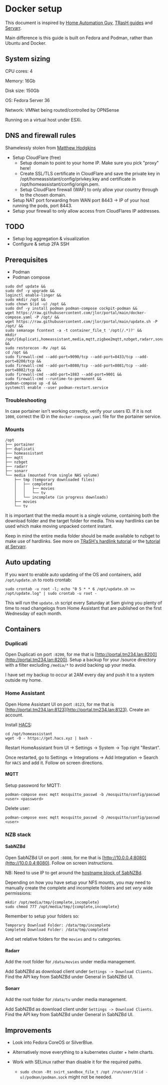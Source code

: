 # Docker setup

This document is inspired by [Home Automation Guy](https://www.homeautomationguy.io/), [TRasH guides](https://trash-guides.info) and [Servarr](https://wiki.servarr.com).

Main difference is this guide is built on Fedora and Podman, rather than Ubuntu and Docker. 

## System sizing
CPU cores: 4

Memory: 16Gb

Disk size: 150Gb

OS: Fedora Server 36

Network: VMNet being routed/controlled by OPNSense

Running on a virtual host under ESXi.

## DNS and firewall rules
Shamelessly stolen from [Matthew Hodgkins](https://hodgkins.io/securing-home-assitant-with-cloudflare)
- Setup CloudFlare (free)
  - Setup domain to point to your home IP. Make sure you pick "proxy" here!
  - Create SSL/TLS certificate in CloudFlare and save the private key in /opt/homeassistant/config/privkey.key and certificate in /opt/homeassistant/config/origin.pem.
  - Setup CloudFlare firewall (WAF) to only allow your country through to the chosen domain.
- Setup NAT port forwarding from WAN port 8443 -> IP of your host running the pods, port 8443.
- Setup your firewall to only allow access from CloudFlares IP addresses.


## TODO
- Setup log aggregation & visualization
- Configure & setup 2FA SSH

## Prerequisites
- Podman
- Podman compose


```
sudo dnf update && 
sudo dnf -y upgrade &&
loginctl enable-linger &&
sudo mkdir /opt &&
sudo chown $(id -u) /opt &&
sudo dnf -y install podman podman-compose cockpit-podman &&
wget https://raw.githubusercontent.com/jlor/portal/main/docker-compose.yaml -P /opt/ &&
wget https://raw.githubusercontent.com/jlor/portal/main/update.sh -P /opt/ &&
sudo semanage fcontext -a -t container_file_t '/opt(/.*)?' &&
mkdir /opt/{duplicati,homeassistant,media,mqtt,zigbee2mqtt,nzbget,radarr,sonarr} &&
sudo restorecon -Rv /opt &&
cd /opt &&
sudo firewall-cmd --add-port=9090/tcp --add-port=8433/tcp --add-port=8200/tcp &&
sudo firewall-cmd --add-port=8080/tcp --add-port=8081/tcp --add-port=8082/tcp &&
sudo firewall-cmd --add-port=1883 --add-port=9001 &&
sudo firewall-cmd --runtime-to-permanent &&
podman-compose up -d &&
systemctl enable --user podman-restart.service
```

### Troubleshooting
In case portainer isn't working correctly, verify your users ID. If it is not `1000`, correct the ID in the `docker-compose.yaml` file for the portainer service.


### Mounts
```
/opt
├── portainer
├── duplicati
├── homeassistant
├── mqtt
├── nzbget
├── radarr
├── sonarr
└── media (mounted from single NAS volume)
    ├── tmp (temporary downloaded files)
    │   ├── completed
    │   │   ├── movies
    │   │   └── tv
    │   └── incomplete (in progress downloads)
    ├── movies
    └── tv
```

It is important that the media mount is a single volume, containing both the download folder and the target folder for media. This way hardlinks can be used which make moving unpacked content instant.

Keep in mind the entire media folder should be made available to nzbget to make use of hardlinks. See more on [TRaSH's hardlink tutorial](https://trash-guides.info/Hardlinks/How-to-setup-for/Docker/) or the [tutorial at Servarr](https://wiki.servarr.com/docker-guide).

## Auto updating
If you want to enable auto updating of the OS and containers, add `/opt/update.sh` to roots crontab:
```
sudo crontab -u root -l; echo "0 5 * * 6 /opt/update.sh >> /opt/update.log" | sudo crontab -u root -
```
This will run the `update.sh` script every Saturday at 5am giving you plenty of time to read changelogs from Home Assistant that are published on the first Wednesday of each month.

## Containers

### Duplicati
Open Duplicati on port `:8200`, for me that is [http://portal.tm234.lan:8200](http://portal.tm234.lan:8200). Setup a backup for your /source directory with a filter excluding `/media/*` to avoid backing up your media.

I have set my backup to occur at 2AM every day and push it to a system outside my home.


### Home Assistant
Open Home Assistant UI on port `:8123`, for me that is [http://portal.tm234.lan:8123](http://portal.tm234.lan:8123). Create an account.

Install [HACS](https://hacs.xyz/docs/setup/download):
```
cd /opt/homeassistant
wget -O - https://get.hacs.xyz | bash -
```

Restart HomeAssistant from UI -> Settings -> System -> Top right "Restart".

Once restarted, go to Settings -> Integrations -> Add Integration -> Search for `HACS` and add it. Follow on screen directions.

#### MQTT
Setup password for MQTT:
```
podman-compose exec mqtt mosquitto_passwd -b /mosquitto/config/passwd <user> <password>
```

Delete user: 
```
podman-compose exec mqtt mosquitto_passwd -D /mosquitto/config/passwd <user>
```

### NZB stack

#### SabNZBd
Open SabNZBd UI on port `:8080`, for me that is [http://10.0.0.4:8080](http://10.0.0.4:8080). Follow on screen instructions.

NB: Need to use IP to get around the [hostname block of SabNZBd](https://sabnzbd.org/wiki/extra/hostname-check.html).

Depending on how you have setup your NFS mounts, you may need to manually create the complete and incomplete folders and set _very_ wide permissions:
```
mkdir /opt/media/tmp/{complete,incomplete}
sudo chmod 777 /opt/media/tmp/{complete,incomplete}
```

Remember to setup your folders so:
```
Temporary Download Folder: /data/tmp/incomplete
Completed Download Folder: /data/tmp/completed
```

And set relative folders for the `movies` and `tv` categories.

#### Radarr
Add the root folder for `/data/movies` under media management.

Add SabNZBd as download client under `Settings -> Download Clients`. Find the API key from SabNZBd under General in SabNZBd UI.

#### Sonarr
Add the root folder for `/data/tv` under media management.

Add SabNZBd as download client under `Settings -> Download Clients`. Find the API key from SabNZBd under General in SabNZBd UI.

## Improvements
- Look into Fedora CoreOS or SilverBlue.

- Alternatively move everything to a kubernetes cluster + helm charts.

- Work with SELinux rather than disable it for the required paths.

  - `sudo chcon -Rt svirt_sandbox_file_t /opt /run/user/$(id -u)/podman/podman.sock` might not be needed.